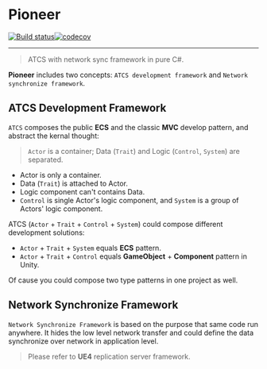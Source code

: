 # Pioneer

[![Build status](https://ci.appveyor.com/api/projects/status/s49oscdiivqkl5x7?svg=true)](https://ci.appveyor.com/project/muguangyi/pioneer)[![codecov](https://codecov.io/gh/muguangyi/pioneer/branch/master/graph/badge.svg)](https://codecov.io/gh/muguangyi/pioneer)

***

> ATCS with network sync framework in pure C#.

**Pioneer** includes two concepts: `ATCS development framework` and `Network synchronize framework`.

## ATCS Development Framework

`ATCS` composes the public **ECS** and the classic **MVC** develop pattern, and abstract the kernal thought:

> `Actor` is a container; Data (`Trait`) and Logic (`Control`, `System`) are separated.

* Actor is only a container.
* Data (`Trait`) is attached to Actor.
* Logic component can't contains Data.
* `Control` is single Actor's logic component, and `System` is a group of Actors' logic component.

ATCS (`Actor` + `Trait` + `Control` + `System`) could compose different development solutions:

* `Actor` + `Trait` + `System` equals **ECS** pattern.
* `Actor` + `Trait` + `Control` equals **GameObject** + **Component** pattern in Unity.

Of cause you could compose two type patterns in one project as well.

## Network Synchronize Framework

`Network Synchronize Framework` is based on the purpose that same code run anywhere. It hides the low level network transfer and could define the data synchronize over network in application level.

> Please refer to **UE4** replication server framework.
